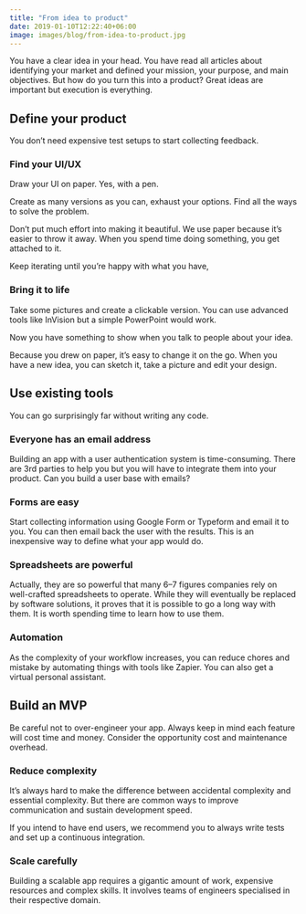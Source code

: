 ```yaml
---
title: "From idea to product"
date: 2019-01-10T12:22:40+06:00
image: images/blog/from-idea-to-product.jpg
---
```


You have a clear idea in your head. You have read all articles about identifying your market and defined your mission, your purpose, and main objectives. But how do you turn this into a product? Great ideas are important but execution is everything.

## Define your product

You don’t need expensive test setups to start collecting feedback.

### Find your UI/UX

Draw your UI on paper. Yes, with a pen.

Create as many versions as you can, exhaust your options. Find all the ways to solve the problem.

Don’t put much effort into making it beautiful. We use paper because it’s easier to throw it away. When you spend time doing something, you get attached to it.

Keep iterating until you’re happy with what you have, 

### Bring it to life

Take some pictures and create a clickable version. You can use advanced tools like InVision but a simple PowerPoint would work.

Now you have something to show when you talk to people about your idea.

Because you drew on paper, it’s easy to change it on the go. When you have a new idea, you can sketch it, take a picture and edit your design.

## Use existing tools

You can go surprisingly far without writing any code.

### Everyone has an email address

Building an app with a user authentication system is time-consuming. There are 3rd parties to help you but you will have to integrate them into your product.
Can you build a user base with emails?

### Forms are easy

Start collecting information using Google Form or Typeform and email it to you.
You can then email back the user with the results.
This is an inexpensive way to define what your app would do.


### Spreadsheets are powerful 

Actually, they are so powerful that many 6–7 figures companies rely on well-crafted spreadsheets to operate. While they will eventually be replaced by software solutions, it proves that it is possible to go a long way with them.
It is worth spending time to learn how to use them.

### Automation

As the complexity of your workflow increases, you can reduce chores and mistake by automating things with tools like Zapier.
You can also get a virtual personal assistant.

## Build an MVP

Be careful not to over-engineer your app. Always keep in mind each feature will cost time and money. Consider the opportunity cost and maintenance overhead.

### Reduce complexity

It’s always hard to make the difference between accidental complexity and essential complexity. But there are common ways to improve communication and sustain development speed.

If you intend to have end users, we recommend you to always write tests and set up a continuous integration.

### Scale carefully

Building a scalable app requires a gigantic amount of work, expensive resources and complex skills. It involves teams of engineers specialised in their respective domain.